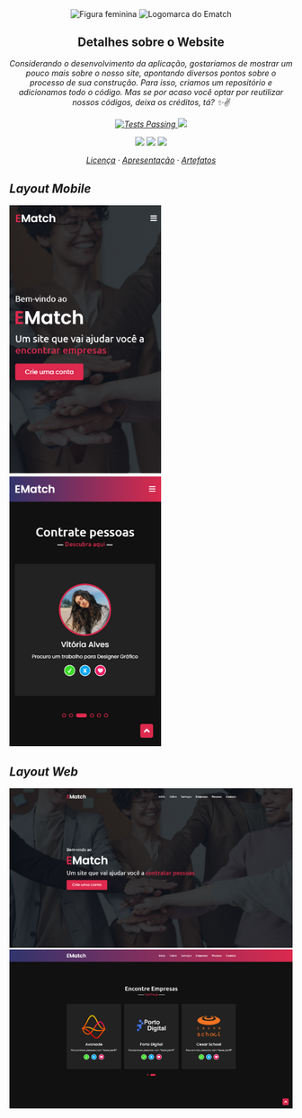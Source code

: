 <p align="center">
 <img width="150px" src="https://user-images.githubusercontent.com/83610654/142871309-91b05b48-1b72-4e5a-8856-04ad45dab7b2.png" align="center" alt="Figura feminina" />
 <img width="80px" src="https://cdn.discordapp.com/attachments/890551629789675590/912349620095557682/Design_sem_nome_100.png" align="center" alt="Logomarca do Ematch" />
 <h2 align="center">Detalhes sobre o Website</h2>
 <p align="center"><em>Considerando o desenvolvimento da aplicação, gostariamos de mostrar um pouco mais sobre o nosso site, apontando diversos pontos sobre o processo de sua construção. Para isso, criamos um repositório e adicionamos todo o código. Mas se por acaso você optar por reutilizar nossos códigos, deixa os créditos, tá? ✨✌<em> </p>
</p>
 

 <p align="center">
    <a href="https://github.com/Ematch-TCE/Website-Responsive-Ematch/blob/main/LICENSE">
      <img alt="Tests Passing" src="https://img.shields.io/npm/l/react"/>
    </a>
    <a href="https://img.shields.io/netlify/d64989cf-7dfe-4917-9658-3d2559f73910?color=purple&label=Ematch&logo=Netlify">
      <img src="https://img.shields.io/netlify/bf670101-0ac5-40fd-aa09-e014894a37c7?color=655BE1&logo=Netlify" />
  </a>
  </p>
  
  <p align="center">
  <a href ="mailto:tecods8@gmail.com"><img src="https://img.shields.io/badge/Gmail-D14836?style=for-the-badge&logo=gmail&logoColor=white" target="_blank"></a>
  <a href="https://www.instagram.com/_ematch_/"><img src="https://img.shields.io/badge/Instagram-E4405F?style=for-the-badge&logo=instagram&logoColor=white" target="_blank"></a>
  <a href="https://ematch.netlify.app/"><img src="https://img.shields.io/badge/Netlify-00C7B7?style=for-the-badge&logo=netlify&logoColor=white" target="_blank"></a>
  </p>
  
  
  <p align="center">
    <a href="https://github.com/Ematch-TCE/Website-Responsive-Ematch/blob/main/LICENSE">Licença</a>
    ·
    <a href="https://github.com/Ematch-TCE/Ematch-TCE">Apresentação</a>
    ·
    <a href="https://github.com/Ematch-TCE/Artefatos-do-Projeto">Artefatos</a>
  </p>
  
  ## Layout Mobile
  
  <div style="display=inline_block">
  <img src="https://github.com/Ematch-TCE/Website-Responsive-Ematch/blob/main/Layouts/tela-1.png"> <img src="https://github.com/Ematch-TCE/Website-Responsive-Ematch/blob/main/Layouts/tela-2.png">
  </div>
  
  ## Layout Web
  
  <div>
  <img src="https://github.com/Ematch-TCE/Website-Responsive-Ematch/blob/main/Layouts/tela-b.png"> <img src="https://github.com/Ematch-TCE/Website-Responsive-Ematch/blob/main/Layouts/tela.png">
  </div>
  
  
